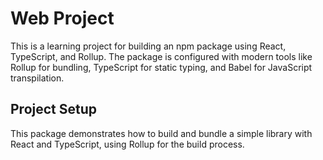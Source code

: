 # Web Project

This is a learning project for building an npm package using React, TypeScript, and Rollup. The package is configured with modern tools like Rollup for bundling, TypeScript for static typing, and Babel for JavaScript transpilation.

## Project Setup

This package demonstrates how to build and bundle a simple library with React and TypeScript, using Rollup for the build process.
